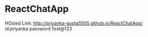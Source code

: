 # ReactChatApp

HOsted Link:  http://priyanka-gupta5505.github.io/ReactChatApp/
id:priyanka
password:Test@123
